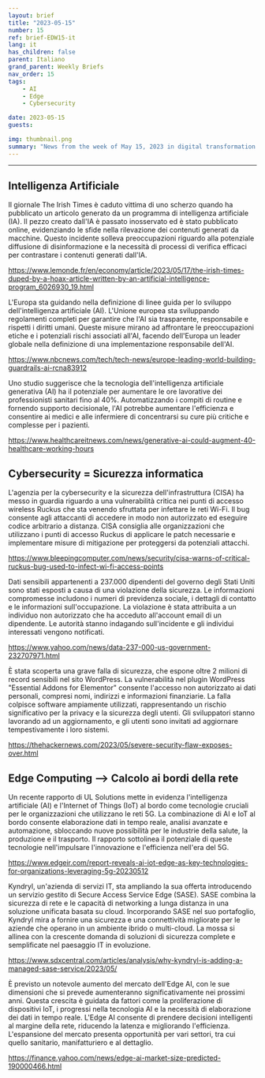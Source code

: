 ```yaml
---
layout: brief
title: "2023-05-15"
number: 15
ref: brief-EDW15-it
lang: it
has_children: false
parent: Italiano
grand_parent: Weekly Briefs
nav_order: 15
tags:
    - AI
    - Edge
    - Cybersecurity

date: 2023-05-15
guests:

img: thumbnail.png
summary: "News from the week of May 15, 2023 in digital transformation including stories from Edge Computing, Cybersecurity, and Artificial Intelligence."
---
```




---

## Intelligenza Artificiale

Il giornale The Irish Times è caduto vittima di uno scherzo quando ha pubblicato un articolo generato da un programma di intelligenza artificiale (IA). Il pezzo creato dall'IA è passato inosservato ed è stato pubblicato online, evidenziando le sfide nella rilevazione dei contenuti generati da macchine. Questo incidente solleva preoccupazioni riguardo alla potenziale diffusione di disinformazione e la necessità di processi di verifica efficaci per contrastare i contenuti generati dall'IA.

[https://www.lemonde.fr/en/economy/article/2023/05/17/the-irish-times-duped-by-a-hoax-article-written-by-an-artificial-intelligence-program_6026930_19.html](https://www.lemonde.fr/en/economy/article/2023/05/17/the-irish-times-duped-by-a-hoax-article-written-by-an-artificial-intelligence-program_6026930_19.html)

L'Europa sta guidando nella definizione di linee guida per lo sviluppo dell'intelligenza artificiale (AI). L'Unione europea sta sviluppando regolamenti completi per garantire che l'AI sia trasparente, responsabile e rispetti i diritti umani. Queste misure mirano ad affrontare le preoccupazioni etiche e i potenziali rischi associati all'AI, facendo dell'Europa un leader globale nella definizione di una implementazione responsabile dell'AI.

[https://www.nbcnews.com/tech/tech-news/europe-leading-world-building-guardrails-ai-rcna83912](https://www.nbcnews.com/tech/tech-news/europe-leading-world-building-guardrails-ai-rcna83912)

Uno studio suggerisce che la tecnologia dell'intelligenza artificiale generativa (AI) ha il potenziale per aumentare le ore lavorative dei professionisti sanitari fino al 40%. Automatizzando i compiti di routine e fornendo supporto decisionale, l'AI potrebbe aumentare l'efficienza e consentire ai medici e alle infermiere di concentrarsi su cure più critiche e complesse per i pazienti.

[https://www.healthcareitnews.com/news/generative-ai-could-augment-40-healthcare-working-hours](https://www.healthcareitnews.com/news/generative-ai-could-augment-40-healthcare-working-hours)

## Cybersecurity = Sicurezza informatica

L'agenzia per la cybersecurity e la sicurezza dell'infrastruttura (CISA) ha messo in guardia riguardo a una vulnerabilità critica nei punti di accesso wireless Ruckus che sta venendo sfruttata per infettare le reti Wi-Fi. Il bug consente agli attaccanti di accedere in modo non autorizzato ed eseguire codice arbitrario a distanza. CISA consiglia alle organizzazioni che utilizzano i punti di accesso Ruckus di applicare le patch necessarie e implementare misure di mitigazione per proteggersi da potenziali attacchi.

[https://www.bleepingcomputer.com/news/security/cisa-warns-of-critical-ruckus-bug-used-to-infect-wi-fi-access-points](https://www.bleepingcomputer.com/news/security/cisa-warns-of-critical-ruckus-bug-used-to-infect-wi-fi-access-points)

Dati sensibili appartenenti a 237.000 dipendenti del governo degli Stati Uniti sono stati esposti a causa di una violazione della sicurezza. Le informazioni compromesse includono i numeri di previdenza sociale, i dettagli di contatto e le informazioni sull'occupazione. La violazione è stata attribuita a un individuo non autorizzato che ha acceduto all'account email di un dipendente. Le autorità stanno indagando sull'incidente e gli individui interessati vengono notificati.

[https://www.yahoo.com/news/data-237-000-us-government-232707971.html](https://www.yahoo.com/news/data-237-000-us-government-232707971.html)

È stata scoperta una grave falla di sicurezza, che espone oltre 2 milioni di record sensibili nel sito WordPress. La vulnerabilità nel plugin WordPress "Essential Addons for Elementor" consente l'accesso non autorizzato ai dati personali, compresi nomi, indirizzi e informazioni finanziarie. La falla colpisce software ampiamente utilizzati, rappresentando un rischio significativo per la privacy e la sicurezza degli utenti. Gli sviluppatori stanno lavorando ad un aggiornamento, e gli utenti sono invitati ad aggiornare tempestivamente i loro sistemi.

[https://thehackernews.com/2023/05/severe-security-flaw-exposes-over.html](https://thehackernews.com/2023/05/severe-security-flaw-exposes-over.html)

## Edge Computing --> Calcolo ai bordi della rete

Un recente rapporto di UL Solutions mette in evidenza l'intelligenza artificiale (AI) e l'Internet of Things (IoT) al bordo come tecnologie cruciali per le organizzazioni che utilizzano le reti 5G. La combinazione di AI e IoT al bordo consente elaborazione dati in tempo reale, analisi avanzate e automazione, sbloccando nuove possibilità per le industrie della salute, la produzione e il trasporto. Il rapporto sottolinea il potenziale di queste tecnologie nell'impulsare l'innovazione e l'efficienza nell'era del 5G.

[https://www.edgeir.com/report-reveals-ai-iot-edge-as-key-technologies-for-organizations-leveraging-5g-20230512](https://www.edgeir.com/report-reveals-ai-iot-edge-as-key-technologies-for-organizations-leveraging-5g-20230512)

Kyndryl, un'azienda di servizi IT, sta ampliando la sua offerta introducendo un servizio gestito di Secure Access Service Edge (SASE). SASE combina la sicurezza di rete e le capacità di networking a lunga distanza in una soluzione unificata basata su cloud. Incorporando SASE nel suo portafoglio, Kyndryl mira a fornire una sicurezza e una connettività migliorate per le aziende che operano in un ambiente ibrido o multi-cloud. La mossa si allinea con la crescente domanda di soluzioni di sicurezza complete e semplificate nel paesaggio IT in evoluzione.

[https://www.sdxcentral.com/articles/analysis/why-kyndryl-is-adding-a-managed-sase-service/2023/05/](https://www.sdxcentral.com/articles/analysis/why-kyndryl-is-adding-a-managed-sase-service/2023/05/)

È previsto un notevole aumento del mercato dell'Edge AI, con le sue dimensioni che si prevede aumenteranno significativamente nei prossimi anni. Questa crescita è guidata da fattori come la proliferazione di dispositivi IoT, i progressi nella tecnologia AI e la necessità di elaborazione dei dati in tempo reale. L'Edge AI consente di prendere decisioni intelligenti al margine della rete, riducendo la latenza e migliorando l'efficienza. L'espansione del mercato presenta opportunità per vari settori, tra cui quello sanitario, manifatturiero e al dettaglio.

[https://finance.yahoo.com/news/edge-ai-market-size-predicted-190000466.html](https://finance.yahoo.com/news/edge-ai-market-size-predicted-190000466.html)


